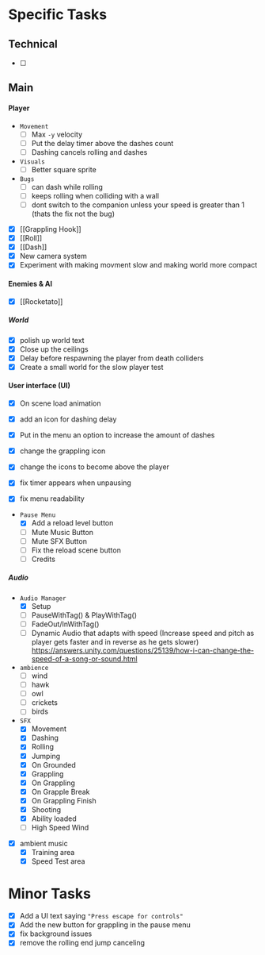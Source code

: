# Specific Tasks
## Technical
- [ ] 

## Main
#### Player
- `Movement`
	- [ ] Max `-y` velocity
	- [ ] Put the delay timer above the dashes count 
	- [ ] Dashing cancels rolling and dashes

- `Visuals`
	- [ ] Better square sprite
- `Bugs`
	- [ ] can dash while rolling
	- [ ] keeps rolling when colliding with a wall
	- [ ] dont switch to the companion unless your speed is greater than 1 (thats the fix not the bug)

- [x] [[Grappling Hook]]
- [x] [[Roll]]
- [x] [[Dash]]
- [x] New camera system
- [x] Experiment with making movment slow and making world more compact
#### Enemies & AI
- [x] [[Rocketato]]

##### World
- [x] polish up world text
- [x] Close up the ceilings
- [x] Delay before respawning the player from death colliders
- [x] Create  a small world for the slow player test

#### User interface (UI)
- [x] On scene load animation
- [x] add an icon for dashing delay
- [x] Put in the menu an option to increase the amount of dashes
- [x] change the grappling icon
- [x] change the icons to become above the player
- [x] fix timer appears when unpausing
- [x] fix menu readability 


- `Pause Menu`
	- [x] Add a reload level button
	- [ ] Mute Music Button
	- [ ] Mute SFX Button
	- [ ] Fix the reload scene button
	- [ ] Credits

##### Audio
- `Audio Manager`
	- [x] Setup
	- [ ] PauseWithTag() & PlayWithTag()
	- [ ] FadeOut/InWithTag()
	- [ ] Dynamic Audio that adapts with speed  (Increase speed and pitch as player gets faster and in reverse as he gets slower)
		 https://answers.unity.com/questions/25139/how-i-can-change-the-speed-of-a-song-or-sound.html
- `ambience`
	- [ ] wind
	- [ ] hawk
	- [ ] owl
	- [ ] crickets
	- [ ] birds
- `SFX`
	- [x] Movement
	- [x] Dashing 
	- [x] Rolling
	- [x] Jumping
	- [x] On Grounded
	- [x] Grappling
	- [x] On Grappling
	- [x] On Grapple Break
	- [x] On Grappling Finish
	- [x] Shooting
	- [x] Ability loaded
	- [ ] High Speed Wind
		
- [x] ambient music 
	- [x] Training area
	- [x] Speed Test area

# Minor Tasks
- [x] Add a UI text saying `"Press escape for controls"`
- [x] Add the new button for grappling in the pause menu
- [x] fix background issues
- [x] remove the rolling end jump canceling